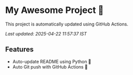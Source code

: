 # My Awesome Project 🚀

This project is automatically updated using GitHub Actions.

_Last updated: 2025-04-22 11:57:37 IST_

## Features
- Auto-update README using Python 🐍
- Auto Git push with GitHub Actions 🤖
